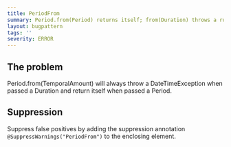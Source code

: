 ```yaml
---
title: PeriodFrom
summary: Period.from(Period) returns itself; from(Duration) throws a runtime exception.
layout: bugpattern
tags: ''
severity: ERROR
---
```


<!--
*** AUTO-GENERATED, DO NOT MODIFY ***
To make changes, edit the @BugPattern annotation or the explanation in docs/bugpattern.
-->


## The problem
Period.from(TemporalAmount) will always throw a DateTimeException when passed a Duration and return itself when passed a Period.

## Suppression
Suppress false positives by adding the suppression annotation `@SuppressWarnings("PeriodFrom")` to the enclosing element.
